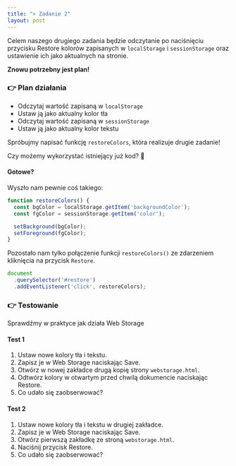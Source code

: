 ```yaml
---
title: "> Zadanie 2"
layout: post
---
```


Celem naszego drugiego zadania będzie odczytanie po naciśnięciu przycisku Restore kolorów zapisanych w `localStorage` i `sessionStorage` oraz ustawienie ich jako aktualnych na stronie.

**Znowu potrzebny jest plan!**

### 👉 Plan działania
- Odczytaj wartość zapisaną w `localStorage`
- Ustaw ją jako aktualny kolor tła
- Odczytaj wartość zapisaną w `sessionStorage`
- Ustaw ją jako aktualny kolor tekstu


Spróbujmy napisać funkcję `restoreColors`, która realizuje drugie zadanie!  

Czy możemy wykorzystać istniejący już kod? 🤔

#### Gotowe?

Wyszło nam pewnie coś takiego:
```javascript
function restoreColors() {
  const bgColor = localStorage.getItem('backgroundColor');
  const fgColor = sessionStorage.getItem('color');

  setBackground(bgColor);
  setForeground(fgColor);
}
```

Pozostało nam tylko połączenie funkcji `restoreColors()` ze zdarzeniem kliknięcia na przycisk `Restore`.

```javascript
document
  .querySelector('#restore')
  .addEventListener('click', restoreColors);
  ```

### 👉 Testowanie

Sprawdźmy w praktyce jak działa Web Storage

#### Test 1
1. Ustaw nowe kolory tła i tekstu.
2. Zapisz je w Web Storage naciskając Save.
3. Otwórz w nowej zakładce drugą kopię strony `webstorage.html`.
4. Odtwórz kolory w otwartym przed chwilą dokumencie naciskając Restore.
5. Co udało się zaobserwować?

#### Test 2
1. Ustaw nowe kolory tła i tekstu w drugiej zakładce.
2. Zapisz je w Web Storage naciskając Save.
3. Otwórz pierwszą zakładkę ze stroną `webstorage.html`.
4. Naciśnij przycisk Restore.
5. Co udało się zaobserwować?
